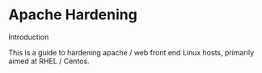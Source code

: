 Apache Hardening
================

Introduction

This is a guide to hardening apache / web front end Linux hosts, primarily aimed at RHEL / Centos.
